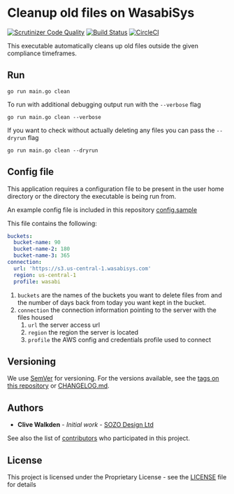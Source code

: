 # Cleanup old files on WasabiSys

[![Scrutinizer Code Quality](https://scrutinizer-ci.com/g/clivewalkden/go-wasabi-cleanup/badges/quality-score.png?b=main)](https://scrutinizer-ci.com/g/clivewalkden/go-wasabi-cleanup/?branch=main)
[![Build Status](https://scrutinizer-ci.com/g/clivewalkden/go-wasabi-cleanup/badges/build.png?b=main)](https://scrutinizer-ci.com/g/clivewalkden/go-wasabi-cleanup/build-status/main)
[![CircleCI](https://dl.circleci.com/status-badge/img/gh/clivewalkden/go-wasabi-cleanup/tree/main.svg?style=svg)](https://dl.circleci.com/status-badge/redirect/gh/clivewalkden/go-wasabi-cleanup/tree/main)

This executable automatically cleans up old files outside the given compliance timeframes.

## Run

`go run main.go clean`

To run with additional debugging output run with the `--verbose` flag

`go run main.go clean --verbose`

If you want to check without actually deleting any files you can pass the `--dryrun` flag

`go run main.go clean --dryrun`

## Config file

This application requires a configuration file to be present in the user home directory or the directory the executable
is being run from.

An example config file is included in this repository [config.sample](./config.sample)

This file contains the following:

```yaml
buckets:
  bucket-name: 90
  bucket-name-2: 180
  bucket-name-3: 365
connection:
  url: 'https://s3.us-central-1.wasabisys.com'
  region: us-central-1
  profile: wasabi
```

1. `buckets` are the names of the buckets you want to delete files from and the number of days back from today you want
   kept in the bucket.
2. `connection` the connection information pointing to the server with the files housed
    1. `url` the server access url
    2. `region` the region the server is located
    3. `profile` the AWS config and credentials profile used to connect

## Versioning

We use [SemVer](http://semver.org/) for versioning. For the versions available, see
the [tags on this repository](https://github.com/clivewalkden/go-wasabi-cleanup/tags) or [CHANGELOG.md](./CHANGELOG.md).

## Authors

* **Clive Walkden** - *Initial work* - [SOZO Design Ltd](https://github.com/sozo-design)

See also the list of [contributors](https://github.com/clivewalkden/go-wasabi-cleanup/contributors) who participated in
this project.

## License

This project is licensed under the Proprietary License - see the [LICENSE](./LICENSE) file for details